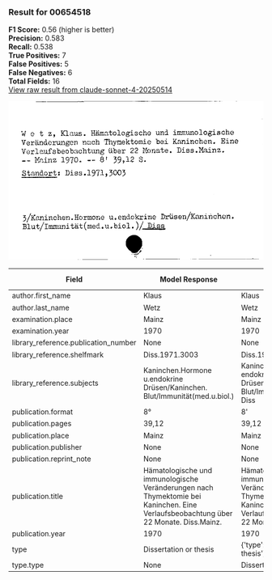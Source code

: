 ### Result for 00654518
**F1 Score:** 0.56 (higher is better)<br>**Precision:** 0.583<br>**Recall:** 0.538<br>**True Positives:** 7<br>**False Positives:** 5<br>**False Negatives:** 6<br>**Total Fields:** 16<br>[View raw result from claude-sonnet-4-20250514](https://github.com/RISE-UNIBAS/humanities_data_benchmark/blob/main/results/2025-09-02/T0148/request_T0148_00654518.json)

<img src="https://github.com/RISE-UNIBAS/humanities_data_benchmark/blob/main/benchmarks/zettelkatalog/images/00654518.jpg?raw=true" alt="00654518" width="600px">

| Field | Model Response | Ground Truth | Fuzzy Score | Match |
|-------|----------------|--------------|-------------|-------|
| author.first_name | Klaus | Klaus | 1.000 | ✅ |
| author.last_name | Wetz | Wetz | 1.000 | ✅ |
| examination.place | Mainz | Mainz | 1.000 | ✅ |
| examination.year | 1970 | 1970 | 1.000 | ✅ |
| library_reference.publication_number | None | None | 1.000 | ✅ |
| library_reference.shelfmark | Diss.1971.3003 | Diss.1971,3003 | 0.929 | ❌ |
| library_reference.subjects | Kaninchen.Hormone u.endokrine Drüsen/Kaninchen. Blut/Immunität(med.u.biol.) | Kaninchen. Hormone u. endokrine Drüsen/Kaninchen. Blut/Immunität(med.u.biol.)/ Diss | 0.949 | ❌ |
| publication.format | 8° | 8' | 0.500 | ❌ |
| publication.pages | 39,12 | 39,12 | 1.000 | ✅ |
| publication.place | Mainz | Mainz | 1.000 | ✅ |
| publication.publisher | None | None | 1.000 | ✅ |
| publication.reprint_note | None | None | 1.000 | ✅ |
| publication.title | Hämatologische und immunologische Veränderungen nach Thymektomie bei Kaninchen. Eine Verlaufsbeobachtung über 22 Monate. Diss.Mainz. | Hämatologische und immunologische Veränderungen nach Thymektomie bei Kaninchen. Eine Verlaufsbeobachtung über 22 Monate | 0.948 | ❌ |
| publication.year | 1970 | 1970 | 1.000 | ✅ |
| type | Dissertation or thesis | {'type': 'Dissertation or thesis'} | 0.000 | ❌ |
| type.type | None | Dissertation or thesis | 0.000 | ❌ |
